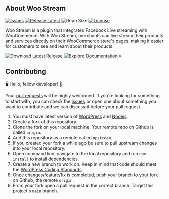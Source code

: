 
## About Woo Stream

[![Issues](https://img.shields.io/github/issues/zohaib87/woo-stream)](https://github.com/zohaib87/woo-stream/issues)
[![Release Latest](https://img.shields.io/github/v/release/zohaib87/woo-stream?color=yellowgreen)](https://github.com/zohaib87/woo-stream/releases/latest)
![Repo Size](https://img.shields.io/github/repo-size/zohaib87/woo-stream.svg)
[![License](https://img.shields.io/github/license/zohaib87/woo-stream)](https://github.com/zohaib87/woo-stream/blob/master/LICENSE.md)

Woo Stream is a plugin that integrates Facebook Live streaming with WooCommerce. With Woo Stream, merchants can live stream their products and services directly on their WooCommerce store's pages, making it easier for customers to see and learn about their products.

[![Download Latest Release](https://img.shields.io/badge/Download_Latest_Release-blue?style=for-the-badge)](https://github.com/zohaib87/woo-stream/releases/latest/download/woo-stream.zip)
[![Explore Documentation »](https://img.shields.io/badge/Explore_Documentation-282a2e?style=for-the-badge)](https://zohaib87.github.io/woo-stream)

## Contributing

🖥️ Hello, fellow developer! 🙂

Your [pull requests](https://github.com/zohaib87/woo-stream/pulls) will be highly welcomed. If you're looking for something to start with, you can check the [issues](https://github.com/zohaib87/woo-stream/issues) or open one about something you want to contribute and we can discuss it before your pull request.

1. You must have latest version of [WordPress](https://wordpress.org/) and [Nodejs](https://nodejs.org/en/).
2. Create a fork of this repository.
3. Clone the fork on your local machine. Your remote repo on Github is called `origin`.
4. Add this repository as a remote called `upstream`.
5. If you created your fork a while ago be sure to pull upstream changes into your local repository.
6. Open command line, navigate to the local repository and run `npm install` to install dependencies.
7. Create a new branch to work on. Keep in mind that code should meet the [WordPress Coding Standards](https://developer.wordpress.org/coding-standards/wordpress-coding-standards/).
8. Once changes/feature/fix is completed, push your branch to your fork on Github, the remote `origin`.
9. From your fork open a pull request in the correct branch. Target this project's `main` branch.
